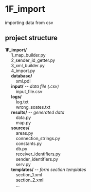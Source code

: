 # 1F_import
importing data from csv

## project structure
**1F_import/**  
&nbsp;&nbsp;&nbsp;&nbsp; 1_map_builder.py  
&nbsp;&nbsp;&nbsp;&nbsp; 2_sender_id_getter.py  
&nbsp;&nbsp;&nbsp;&nbsp; 3_xml_builder.py  
&nbsp;&nbsp;&nbsp;&nbsp; 4_import.py  
&nbsp;&nbsp;&nbsp;&nbsp; **database/**  
&nbsp;&nbsp;&nbsp;&nbsp;&nbsp;&nbsp;&nbsp;&nbsp; xml.pdl  
&nbsp;&nbsp;&nbsp;&nbsp; **input/** *-- data file (.csv)*  
&nbsp;&nbsp;&nbsp;&nbsp;&nbsp;&nbsp;&nbsp;&nbsp; input_file.csv  
&nbsp;&nbsp;&nbsp;&nbsp; **logs/**  
&nbsp;&nbsp;&nbsp;&nbsp;&nbsp;&nbsp;&nbsp;&nbsp; log.txt  
&nbsp;&nbsp;&nbsp;&nbsp;&nbsp;&nbsp;&nbsp;&nbsp; wrong_soates.txt  
&nbsp;&nbsp;&nbsp;&nbsp; **results/** *-- generated data*  
&nbsp;&nbsp;&nbsp;&nbsp;&nbsp;&nbsp;&nbsp;&nbsp; data.py  
&nbsp;&nbsp;&nbsp;&nbsp;&nbsp;&nbsp;&nbsp;&nbsp; map.py  
&nbsp;&nbsp;&nbsp;&nbsp; **sources/**  
&nbsp;&nbsp;&nbsp;&nbsp;&nbsp;&nbsp;&nbsp;&nbsp; areas.py  
&nbsp;&nbsp;&nbsp;&nbsp;&nbsp;&nbsp;&nbsp;&nbsp; connection_strings.py  
&nbsp;&nbsp;&nbsp;&nbsp;&nbsp;&nbsp;&nbsp;&nbsp; constants.py  
&nbsp;&nbsp;&nbsp;&nbsp;&nbsp;&nbsp;&nbsp;&nbsp; db.py  
&nbsp;&nbsp;&nbsp;&nbsp;&nbsp;&nbsp;&nbsp;&nbsp; receiver_identifiers.py  
&nbsp;&nbsp;&nbsp;&nbsp;&nbsp;&nbsp;&nbsp;&nbsp; sender_identifiers.py  
&nbsp;&nbsp;&nbsp;&nbsp;&nbsp;&nbsp;&nbsp;&nbsp; serv.py  
&nbsp;&nbsp;&nbsp;&nbsp; **templates/** *-- form section templates*  
&nbsp;&nbsp;&nbsp;&nbsp;&nbsp;&nbsp;&nbsp;&nbsp; section_1.xml  
&nbsp;&nbsp;&nbsp;&nbsp;&nbsp;&nbsp;&nbsp;&nbsp; section_2.xml  
&nbsp;&nbsp;&nbsp;&nbsp;&nbsp;&nbsp;&nbsp;&nbsp; ...  
